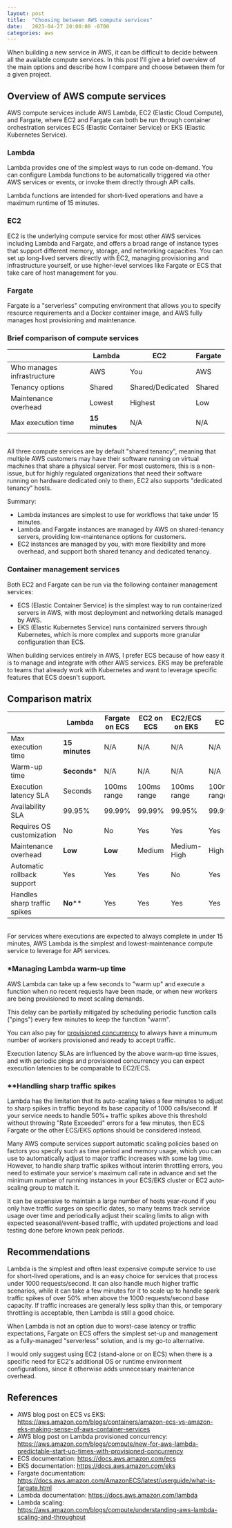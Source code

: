 ```yaml
---
layout: post
title:  "Choosing between AWS compute services"
date:   2023-04-27 20:00:00 -0700
categories: aws
---
```


When building a new service in AWS, it can be difficult to decide between all the available compute services.  In this post I'll give a brief overview of the main options and describe how I compare and choose between them for a given project.

## Overview of AWS compute services

AWS compute services include AWS Lambda, EC2 (Elastic Cloud Compute), and Fargate, where EC2 and Fargate can both be run through container orchestration services ECS (Elastic Container Service) or EKS (Elastic Kubernetes Service).

### Lambda
Lambda provides one of the simplest ways to run code on-demand.  You can configure Lambda functions to be automatically triggered via other AWS services or events, or invoke them directly through API calls.

Lambda functions are intended for short-lived operations and have a maximum runtime of 15 minutes.

### EC2
EC2 is the underlying compute service for most other AWS services including Lambda and Fargate, and offers a broad range of instance types that support different memory, storage, and networking capacities.  You can set up long-lived servers directly with EC2, managing provisioning and infrastructure yourself, or use higher-level services like Fargate or ECS that take care of host management for you.

### Fargate
Fargate is a "serverless" computing environment that allows you to specify resource requirements and a Docker container image, and AWS fully manages host provisioning and maintenance.

### Brief comparison of compute services

| |Lambda|EC2|Fargate|
|-|------|---|-------|
|Who manages infrastructure|AWS   |You             |AWS    |
|Tenancy options           |Shared|Shared/Dedicated|Shared |
|Maintenance overhead      |Lowest|Highest         |Low    |
|Max execution time        |**15 minutes**|N/A     |N/A    |

<br>
All three compute services are by default "shared tenancy", meaning that multiple AWS customers may have their software running on virtual machines that share a physical server.  For most customers, this is a non-issue, but for highly regulated organizations that need their software running on hardware dedicated only to them, EC2 also supports "dedicated tenancy" hosts.

Summary:
* Lambda instances are simplest to use for workflows that take under 15 minutes.
* Lambda and Fargate instances are managed by AWS on shared-tenancy servers, providing low-maintenance options for customers.
* EC2 instances are managed by you, with more flexibility and more overhead, and support both shared tenancy and dedicated tenancy.

### Container management services
Both EC2 and Fargate can be run via the following container management services:
* ECS (Elastic Container Service) is the simplest way to run containerized servers in AWS, with most deployment and networking details managed by AWS.
* EKS (Elastic Kubernetes Service) runs containized servers through Kubernetes, which is more complex and supports more granular configuration than ECS.

When building services entirely in AWS, I prefer ECS because of how easy it is to manage and integrate with other AWS services.  EKS may be preferable to teams that already work with Kubernetes and want to leverage specific features that ECS doesn't support.

## Comparison matrix

|                          | Lambda          | Fargate on ECS | EC2 on ECS  | EC2/ECS on EKS  | EC2          |
|--------------------------|-----------------|----------------|-------------|----------------|-------------|
| Max execution time       | **15 minutes**  | N/A            | N/A         | N/A            | N/A          |
| Warm-up time             | **Seconds**\*   | N/A            | N/A         | N/A            | N/A          |
| Execution latency SLA    | Seconds         | 100ms range    | 100ms range | 100ms range        | 100ms range |
| Availability SLA         | 99.95%          | 99.99%         | 99.99%      | 99.95%          | 99.99%      |
| Requires OS customization | No             | No             | Yes         | Yes          | Yes            |
| Maintenance overhead     | **Low**         | **Low**        | Medium      | Medium-High  | High           |
| Automatic rollback support | Yes           | Yes            | Yes         | No           | Yes            |
| Handles sharp traffic spikes | **No****    | Yes            | Yes         | Yes          | Yes            |

<br>
For services where executions are expected to always complete in under 15 minutes, AWS Lambda is the simplest and lowest-maintenance compute service to leverage for API services.

### *Managing Lambda warm-up time
AWS Lambda can take up a few seconds to "warm up" and execute a function when no recent requests have been made, or when new workers are being provisioned to meet scaling demands.

This delay can be partially mitigated by scheduling periodic function calls ("pings") every few minutes to keep the function "warm".

You can also pay for [provisioned concurrency](https://aws.amazon.com/blogs/compute/new-for-aws-lambda-predictable-start-up-times-with-provisioned-concurrency/) to always have a minumum number of workers provisioned and ready to accept traffic.

Execution latency SLAs are influenced by the above warm-up time issues, and with periodic pings and provisioned concurrency you can expect execution latencies to be comparable to EC2/ECS.

### **Handling sharp traffic spikes
Lambda has the limitation that its auto-scaling takes a few minutes to adjust to sharp spikes in traffic beyond its base capacity of 1000 calls/second.  If your service needs to handle 50%+ traffic spikes above this threshold without throwing "Rate Exceeded" errors for a few minutes, then ECS Fargate or the other ECS/EKS options should be considered instead.

Many AWS compute services support automatic scaling policies based on factors you specify such as time period and memory usage, which you can use to automatically adjust to major traffic increases with some lag time.  However, to handle sharp traffic spikes without interim throttling errors, you need to estimate your service's maximum call rate in advance and set the minimum number of running instances in your ECS/EKS cluster or EC2 auto-scaling group to match it.

It can be expensive to maintain a large number of hosts year-round if you only have traffic surges on specific dates, so many teams track service usage over time and periodically adjust their scaling limits to align with expected seasonal/event-based traffic, with updated projections and load testing done before known peak periods.

## Recommendations

Lambda is the simplest and often least expensive compute service to use for short-lived operations, and is an easy choice for services that process under 1000 requests/second.  It can also handle much higher traffic scenarios, while it can take a few minutes for it to scale up to handle spark traffic spikes of over 50% when above the 1000 requests/second base capacity.  If traffic increases are generally less spiky than this, or temporary throttling is acceptable, then Lambda is still a good choice.

When Lambda is not an option due to worst-case latency or traffic expectations, Fargate on ECS offers the simplest set-up and management as a fully-managed "serverless" solution, and is my go-to alternative.

I would only suggest using EC2 (stand-alone or on ECS) when there is a specific need for EC2's additional OS or runtime environment configurations, since it otherwise adds unnecessary maintenance overhead.

## References

* AWS blog post on ECS vs EKS: <https://aws.amazon.com/blogs/containers/amazon-ecs-vs-amazon-eks-making-sense-of-aws-container-services>
* AWS blog post on Lambda provisioned concurrency: <https://aws.amazon.com/blogs/compute/new-for-aws-lambda-predictable-start-up-times-with-provisioned-concurrency>
* ECS documentation: <https://docs.aws.amazon.com/ecs>
* EKS documentation: <https://docs.aws.amazon.com/eks>
* Fargate documentation: <https://docs.aws.amazon.com/AmazonECS/latest/userguide/what-is-fargate.html>
* Lambda documentation: <https://docs.aws.amazon.com/lambda>
* Lambda scaling: <https://aws.amazon.com/blogs/compute/understanding-aws-lambda-scaling-and-throughput>
